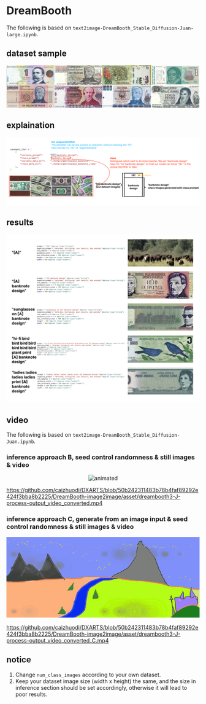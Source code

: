 # DreamBooth

The following is based on `text2image-DreamBooth_Stable_Diffusion-Juan-large.ipynb`.

## dataset sample
![image](https://github.com/caizhuodi/DXARTS/blob/46beb8a9ed835b93a7c915d2f45e6c2063a0d855/DreamBooth-image2image&text2image/asset/dreambooth0-J-datasetsample.png)

## explaination
![image](https://github.com/caizhuodi/DXARTS/blob/46beb8a9ed835b93a7c915d2f45e6c2063a0d855/DreamBooth-image2image&text2image/asset/dreambooth1-J.jpg)

## results
![image](https://github.com/caizhuodi/DXARTS/blob/46beb8a9ed835b93a7c915d2f45e6c2063a0d855/DreamBooth-image2image&text2image/asset/dreambooth2-J.jpg)

## video

The following is based on `text2image-DreamBooth_Stable_Diffusion-Juan.ipynb`.

### inference approach B, seed control randomness & still images & video
<p align="center">
  <img src="https://github.com/caizhuodi/DXARTS/blob/093bb18f8332f6ec1d045d88eb60a0e931626e35/DreamBooth-image2image/asset/dreambooth3-J-process-output_video_converted.gif" alt="animated" />
</p>

https://github.com/caizhuodi/DXARTS/blob/50b242311483b78b4faf89292e424f3bba8b2225/DreamBooth-image2image/asset/dreambooth3-J-process-output_video_converted.mp4

### inference approach C, generate from an image input & seed control randomness & still images & video
<p align="center">
  <img src="https://github.com/caizhuodi/DXARTS/blob/093bb18f8332f6ec1d045d88eb60a0e931626e35/DreamBooth-image2image/asset/dreambooth3-J-process-output_video_converted_C.gif" alt="animated" />
</p>

https://github.com/caizhuodi/DXARTS/blob/50b242311483b78b4faf89292e424f3bba8b2225/DreamBooth-image2image/asset/dreambooth3-J-process-output_video_converted_C.mp4

## notice
1. Change `num_class_images` according to your own dataset.
2. Keep your dataset image size (width x height) the same, and the size in inference section should be set accordingly, otherwise it will lead to poor results.